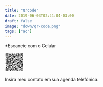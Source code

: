 ```yaml
---
title: "Qrcode"
date: 2019-06-03T02:34:04-03:00
draft: false
image: "down/qr-code.png"
tags: ["ac"]
---
```


*Escaneie com o Celular

<img src="https://github.com/p31x070/peixotosite/blob/master/static/down/qr-code.png" alt="some text" width=60 height=60>

Insira meu contato em sua agenda telefônica.